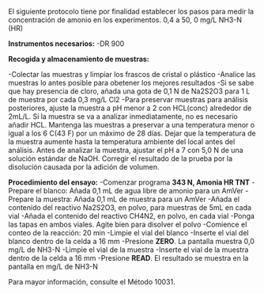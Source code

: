 El siguiente protocolo tiene por finalidad establecer los pasos para medir la concentración de amonio en los experimentos.
0,4 a 50, 0 mg/L NH3-N (HR)

 **Instrumentos necesarios:**
 -DR 900

 **Recogida y almacenamiento de muestras:** 

 -Colectar las muestras y limpiar los frascos de cristal o plástico
 -Analice las muestras lo antes posible para obetener los mejores resultados
 -Si se sabe que hay presencia de cloro, añada una gota de 0,1 N de Na2S2O3 para 1 L de muestra por cada 0,3 mg/L Cl2
 -Para preservar muestras para análisis posteriores, ajuste la muestra a pH menor a 2 con HCL(conc) alrededor de 2mL/L. Si la muestra se va a analizar inmediatamente, no es necesario añadir HCL.
 Mantenga las muestras a preservar a una temperatura menor o igual a los 6 C(43 F) por un máximo de 28 días. 
 Dejar que la temperatura de la muestra aumente hasta la temperatura ambiente del local antes del análisis.
 Antes de analizar la muestra, ajustar el pH a 7 con 5,0 N de una solución estándar de NaOH.
 Corregir el resultado de la prueba por la disolución causada por la adición de volumen. 

 **Procedimiento del ensayo:** 
 -Comenzar programa **343 N, Amonia HR TNT** 
 -Prepare el blanco: Añada 0,1 mL de agua libre de amonio para un AmVer
 -Prepare la muestra: Añada 0,1 mL de muestra para un AmVer
 -Añada el contenido del reactivo Na2S2O3, en polvo, para muestras de 5mL en cada vial
 -Añada el contenido del reactivo CH4N2, en polvo, en cada vial
 -Ponga las tapas en ambos viales. Agite bien para disolver el polvo
 -Comience el conteo de la reacción: 20 min 
 -Limpie el vial del blanco
 -Inserte el vial del blanco dentro de la celda a 16 mm 
 -Presione **ZERO**. La pantalla muestra 0,0 mg/L de NH3-N
 -Limpie el vial de la muestra
-Inserte el vial de la muestra dentro de la celda a 16 mm 
-Presione **READ**. El resultado se muestra en la pantalla en mg/L de NH3-N

Para mayor información, consulte el Método 10031.
